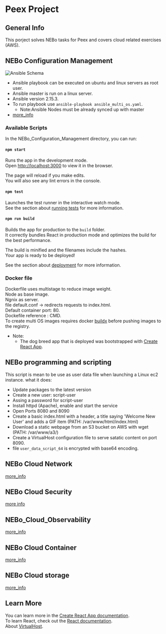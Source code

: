 # Peex Project

## General Info

This porject solves NEBo tasks for Peex and covers cloud related exercises (AWS). 


## NEBo Configuration Management

![Ansible Schema](/Images/Ansible_Diagram.jpg)

- Ansible playbook can be executed on ubuntu and linux servers as root user.  
- Ansible master is run on a linux server.  
- Ansible version 2.15.3.  
- To run playbook use `ansible-playbook ansible_multi_os.yaml`.   
    - Note:Ansible Nodes must be already synced up with master
- [more_info](https://github.com/ucarvaja/Peex_project/tree/main/NEBo_Configuration_Management)

### Available Scripts

In the NEBo_Configuration_Management directory, you can run:

#### `npm start`

Runs the app in the development mode.\
Open [http://localhost:3000](http://localhost:3000) to view it in the browser.

The page will reload if you make edits.\
You will also see any lint errors in the console.

#### `npm test`

Launches the test runner in the interactive watch mode.\
See the section about [running tests](https://facebook.github.io/create-react-app/docs/running-tests) for more information.

#### `npm run build`

Builds the app for production to the `build` folder.\
It correctly bundles React in production mode and optimizes the build for the best performance.

The build is minified and the filenames include the hashes.\
Your app is ready to be deployed!

See the section about [deployment](https://facebook.github.io/create-react-app/docs/deployment) for more information.

### Docker file

Dockerfile uses multistage to reduce image weight.    
Node as base image.   
Ngnix as server.   
file default.conf -> redirects requests to index.html.   
Default container port: 80.   
Dockefile reference : CMD.   
To create multi OS images requires docker [buildx](https://docs.docker.com/reference/cli/docker/buildx/) before pushing images to the registry. 

- Note:
    - The dog breed app that is deployed was bootstrapped with [Create React App](https://github.com/facebook/create-react-app).

## NEBo programming and scripting

This script is mean to be use as user data file when launching a Linux ec2 instance.
what it does:
- Update packages to the latest version
- Create a new user: script-user
- Assing a password for script-user
- Install httpd (Apache), enable and start the service
- Open Ports 8080 and 8090
- Create a basic index.html with a header, a title saying 'Welcome New User' and adds a GIF item (PATH: /var/www/html/index.html)
- Download a static webpage from an S3 bucket on AWS with wget (PATH: /var/www/a3/)
- Create a VirtualHost configuration file to serve satatic content on port 8090. 
- file `user_data_script_64` is encrypted with base64 encoding. 

## NEBo Cloud Network

[more_info](https://github.com/ucarvaja/Peex_project/tree/main/Cloud_Network_NEBo)

## NEBo Cloud Security

[more info](https://github.com/ucarvaja/Peex_project/tree/main/NEBo_cloud_security)

## NEBo_Cloud_Observability

[more_info](https://github.com/ucarvaja/Peex_project/tree/main/NEBo_Cloud_Observability)

## NEBo Cloud Container

[more_info](https://github.com/ucarvaja/Peex_project/tree/main/NEBo_Cloud_container)

## NEBo Cloud storage

[more_info](https://github.com/ucarvaja/Peex_project/tree/main/NEBo_Cloud_Storage)

## Learn More

You can learn more in the [Create React App documentation](https://facebook.github.io/create-react-app/docs/getting-started).  
To learn React, check out the [React documentation](https://reactjs.org/).  
About [VirtualHost](https://httpd.apache.org/docs/2.4/vhosts/).